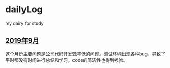 # dailyLog

my dairy for study

## [2019年9月](https://github.com/fulln/dailyLog/blob/master/2019-09.md#9月总结)

这个月份主要问题是公司代码开发效率低的问题。测试环境出现各种bug，导致了平时都没有时间进行总结和学习。code的简洁性也得到考验。



